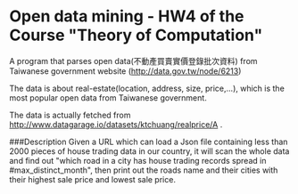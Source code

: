 # Open data mining - HW4 of the Course "Theory of Computation"

A program that parses open data(不動產買賣實價登錄批次資料) from Taiwanese government website (http://data.gov.tw/node/6213)

The data is about real-estate(location, address, size, price,...), which is the most popular open data from Taiwanese government.

The data is actually fetched from http://www.datagarage.io/datasets/ktchuang/realprice/A .


###Description
Given a URL which can load a Json file containing less than 2000 pieces of house trading data in our country, 
it will scan the whole data and find out "which road in a city has house trading records spread in #max_distinct_month", 
then print out the roads name and their cities with their highest sale price and lowest sale price.

